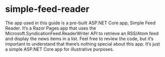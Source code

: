 # simple-feed-reader
The app used in this guide is a pre-built ASP.NET Core app, Simple Feed Reader. It’s a Razor Pages app that uses the Microsoft.SyndicationFeed.ReaderWriter API to retrieve an RSS/Atom feed and display the news items in a list. Feel free to review the code, but it’s important to understand that there’s nothing special about this app. It’s just a simple ASP.NET Core app for illustrative purposes.
